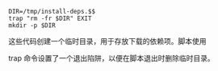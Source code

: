 ```
DIR=/tmp/install-deps.$$
trap "rm -fr $DIR" EXIT
mkdir -p $DIR

```

这些代码创建一个临时目录，用于存放下载的依赖项。脚本使用 

trap 命令设置了一个退出陷阱，以便在脚本退出时删除临时目录。